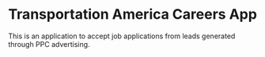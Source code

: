 # Transportation America Careers App

This is an application to accept job applications from leads generated through PPC advertising.